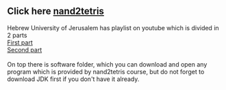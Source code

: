 ## Click here <a href="https://www.nand2tetris.org/course">nand2tetris</a>

Hebrew University of Jerusalem has playlist on youtube which is divided in
2 parts</br>
<a href="https://www.youtube.com/playlist?list=PLrDd_kMiAuNmSb-CKWQqq9oBFN_KNMTaI">First part</a></br>
<a href="https://www.youtube.com/playlist?list=PLrDd_kMiAuNmllp9vuPqCuttC1XL9VyVh">Second part</a></br></br>
On top there is software folder, which you can download and open any program which is provided by nand2tetris course, but do not forget to download JDK first if you don't have it already.
